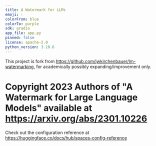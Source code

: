 ```yaml
---
title: A Watermark for LLMs
emoji: 💧
colorFrom: blue
colorTo: purple
sdk: gradio
app_file: app.py
pinned: false
license: apache-2.0
python_version: 3.10.6
---
```


This project is fork from https://github.com/jwkirchenbauer/lm-watermarking, for academically possibly expanding/improvement only. 

# Copyright 2023 Authors of "A Watermark for Large Language Models" available at https://arxiv.org/abs/2301.10226

Check out the configuration reference at https://huggingface.co/docs/hub/spaces-config-reference
